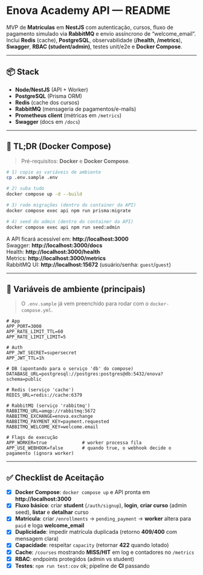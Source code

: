 # Enova Academy API — README

MVP de **Matrículas** em **NestJS** com autenticação, cursos, fluxo de pagamento simulado via **RabbitMQ** e envio assíncrono de “welcome_email”. Inclui **Redis** (cache), **PostgreSQL**, observabilidade (**/health**, **/metrics**), **Swagger**, **RBAC (student/admin)**, testes unit/e2e e **Docker Compose**.

---

## 📦 Stack

- **Node/NestJS** (API + Worker)
- **PostgreSQL** (Prisma ORM)
- **Redis** (cache dos cursos)
- **RabbitMQ** (mensageria de pagamentos/e-mails)
- **Prometheus client** (métricas em `/metrics`)
- **Swagger** (docs em `/docs`)

---

## 🚀 TL;DR (Docker Compose)

> Pré-requisitos: **Docker** e **Docker Compose**.

```bash
# 1) copie as variáveis de ambiente
cp .env.sample .env

# 2) suba tudo
docker compose up -d --build

# 3) rode migrações (dentro do container da API)
docker compose exec api npm run prisma:migrate

# 4) seed do admin (dentro do container da API)
docker compose exec api npm run seed:admin
```

A API ficará acessível em: **http://localhost:3000**  
Swagger: **http://localhost:3000/docs**  
Health: **http://localhost:3000/health**  
Metrics: **http://localhost:3000/metrics**  
RabbitMQ UI: **http://localhost:15672** (usuário/senha: `guest`/`guest`)

---

## 🔧 Variáveis de ambiente (principais)

> O `.env.sample` já vem preenchido para rodar com o `docker-compose.yml`.

```env
# App
APP_PORT=3000
APP_RATE_LIMIT_TTL=60
APP_RATE_LIMIT_LIMIT=5

# Auth
APP_JWT_SECRET=supersecret
APP_JWT_TTL=1h

# DB (apontando para o serviço 'db' do compose)
DATABASE_URL=postgresql://postgres:postgres@db:5432/enova?schema=public

# Redis (serviço 'cache')
REDIS_URL=redis://cache:6379

# RabbitMQ (serviço 'rabbitmq')
RABBITMQ_URL=amqp://rabbitmq:5672
RABBITMQ_EXCHANGE=enova.exchange
RABBITMQ_PAYMENT_KEY=payment.requested
RABBITMQ_WELCOME_KEY=welcome.email

# Flags de execução
APP_WORKER=true             # worker processa fila
APP_USE_WEBHOOK=false       # quando true, o webhook decide o pagamento (ignora worker)
```

---

## ✅ Checklist de Aceitação

- [x] **Docker Compose**: `docker compose up` e API pronta em **http://localhost:3000**
- [x] **Fluxo básico**: criar **student** (`/auth/signup`), **login**, **criar curso** (admin seed), **listar** e **detalhar** curso
- [x] **Matrícula**: criar `/enrollments` → `pending_payment` → **worker** altera para `paid` e loga **welcome_email**
- [x] **Duplicidade**: impedir matrícula duplicada (retorno **409/400** com mensagem clara)
- [x] **Capacidade**: respeitar `capacity` (retornar **422** quando lotado)
- [x] **Cache**: `/courses` mostrando **MISS/HIT** em log e contadores no `/metrics`
- [x] **RBAC**: endpoints protegidos (admin vs student)
- [x] **Testes**: `npm run test:cov` ok; pipeline de **CI** passando
